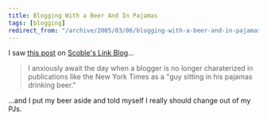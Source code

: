 ```yaml
---
title: Blogging With a Beer And In Pajamas
tags: [blogging]
redirect_from: "/archive/2005/03/06/blogging-with-a-beer-and-in-pajamas.aspx/"
---
```


I saw [this
post](http://customerevangelists.typepad.com/blog/2005/03/im_not_a_man_an.html)
on [Scoble's Link Blog](http://scobleizer.com/linkblog/)...

> I anxiously await the day when a blogger is no longer charaterized in
> publications like the New York Times as a "guy sitting in his pajamas
> drinking beer."

...and I put my beer aside and told myself I really should change out of
my PJs.

